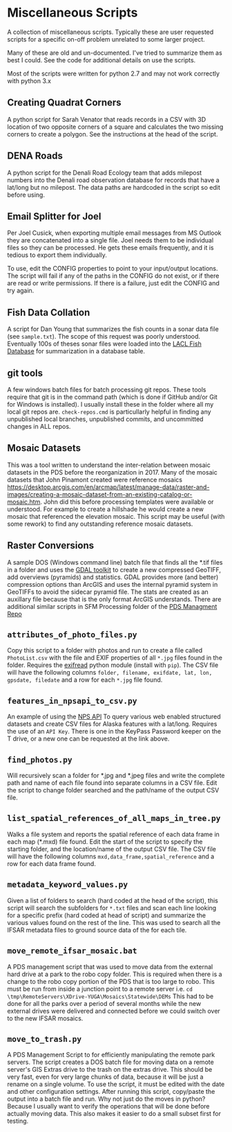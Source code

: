 Miscellaneous Scripts
=====================

A collection of miscellaneous scripts.  Typically these are user requested
scripts for a specific on-off problem unrelated to some larger project.

Many of these are old and un-documented. I've tried to summarize them as
best I could.  See the code for additional details on use the scripts.

Most of the scripts were written for python 2.7 and may not work correctly
with python 3.x

## Creating Quadrat Corners

A python script for Sarah Venator that reads records in a CSV with 3D
location of two opposite corners of a square and calculates the two
missing corners to create a polygon.  See the instructions at the head
of the script.

## DENA Roads

A python script for the Denali Road Ecology team that adds milepost
numbers into the Denali road observation database for records that
have a lat/long but no milepost. The data paths are hardcoded in the
script so edit before using.

## Email Splitter for Joel

Per Joel Cusick, when exporting multiple email messages from MS Outlook they are
concatenated into a single file.  Joel needs them to be individual files so they
can be processed.  He gets these emails frequently, and it is tedious to export
them individually.

To use, edit the CONFIG properties to point to your input/output locations.
The script will fail if any of the paths in the CONFIG do not
exist, or if there are read or write permissions.  If there
is a failure, just edit the CONFIG and try again.

## Fish Data Collation

A script for Dan Young that summarizes the fish counts in a sonar
data file (see `sample.txt`). The scope of this request was poorly
understood.  Eventually 100s of theses sonar files were loaded into
the [LACL Fish Database](https://github.com/AKROGIS/LACL_Fish#phase-2-sonar)
for summarization in a database table.

## git tools

A few windows batch files for batch processing git repos. These tools
require that git is in the command path (which is done if GitHub and/or
Git for Windows is installed). I usually install these in the folder
where all my local git repos are.  `check-repos.cmd` is particullarly
helpful in finding any unpublished local branches, unpublished commits,
and uncommitted changes in ALL repos.

## Mosaic Datasets

This was a tool written to understand the inter-relation between mosaic
datasets in the PDS before the reorganization in 2017.  Many of the
mosaic datasets that John Pinamont created were reference mosaics
https://desktop.arcgis.com/en/arcmap/latest/manage-data/raster-and-images/creating-a-mosaic-dataset-from-an-existing-catalog-or-mosaic.htm.
John did this before processing templates were available or understood.
For example to create a hillshade he would create a new mosaic that
referenced the elevation mosaic.  This script may be useful (with some
rework) to find any outstanding reference mosaic datasets.

## Raster Conversions

A sample DOS (Windows command line) batch file that finds all the
*.tif files in a folder and uses the [GDAL toolkit](https://gdal.org/)
to create a new compressed GeoTIFF, add overviews (pyramids) and
statistics. GDAL provides more (and better) compression options than
ArcGIS and uses the internal pyramid system in GeoTIFFs to avoid the
sidecar pyramid file.  The stats are created as an auxillary file
because that is the only format ArcGIS understands.  There are
additional similar scripts in SFM Processing folder of the
[PDS Managment Repo](https://github.com/AKROGIS/PDS-Data-Management/tree/master/sfm_processing/GDAL_Processing)

## `attributes_of_photo_files.py`

Copy this script to a folder with photos and run to create a file called
`PhotoList.csv` with the file and EXIF properties of all `*.jpg`
files found in the folder.  Requires the
[exifread](https://pypi.python.org/pypi/ExifRead) python module
(install with `pip`).  The CSV file will have the following columns
`folder, filename, exifdate, lat, lon, gpsdate, filedate` and a row
for each `*.jpg` file found.

## `features_in_npsapi_to_csv.py`

An example of using the
[NPS API](https://www.nps.gov/subjects/developer/api-documentation.htm)
To query various web enabled structured datasets and create CSV files
for Alaska features with a lat/long.  Requires the use of an `API Key`.
There is one in the KeyPass Password keeper on the T drive, or a new
one can be requested at the link above.

## `find_photos.py`

Will recursively scan a folder for *.jpg and *.jpeg files and write the
complete path and name of each file found into separate columns in a CSV file.
Edit the script to change folder searched and the path/name of the output
CSV file.

## `list_spatial_references_of_all_maps_in_tree.py`

Walks a file system and reports the spatial reference of each data frame
in each map (*.mxd) file found.  Edit the start of the script to specify
the starting folder, and the location/name of the output CSV file.
The CSV file will have the following columns
`mxd,data_frame,spatial_reference` and a row
for each data frame found.

## `metadata_keyword_values.py`

Given a list of folders to search (hard coded at the head of the script),
this script will search the subfolders for `*.txt` files and scan each line
looking for a specific prefix (hard coded at head of script) and summarize
the various values found on the rest of the line.
This was used to search all the IFSAR metadata files to ground source
data of the for each tile.

## `move_remote_ifsar_mosaic.bat`

A PDS management script that was used to move data from the external hard
drive at a park to the robo copy folder.  This is required when there is a
change to the robo copy portion of the PDS that is too large to robo.
This must be run from inside a junction point to a remote server
i.e. `cd \tmp\RemoteServers\XDrive-YUGA\Mosaics\Statewide\DEMs`
This had to be done for all the parks over a period of several months
while the new external drives were delivered and connected before we
could switch over to the new IFSAR mosaics.

## `move_to_trash.py`

A PDS Management Script to for efficiently manipulating the remote park servers.
The script creates a DOS batch file for moving data on a remote server's
GIS Extras drive to the trash on the extras drive.  This should be very fast,
even for very large chunks of data, because it will be just a rename on a single
volume.  To use the script, it must be edited with the date and other configuration
settings. After running this script, copy/paste the output into a batch file and run.
Why not just do the moves in python?  Because I usually want to verify the
operations that will be done before actually moving data.  This also makes
it easier to do a small subset first for testing.
